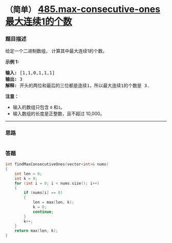 # `（简单）`  [485.max-consecutive-ones 最大连续1的个数](https://leetcode-cn.com/problems/max-consecutive-ones/)

### 题目描述
<p>给定一个二进制数组， 计算其中最大连续1的个数。</p>

<p><strong>示例 1:</strong></p>

<pre><strong>输入:</strong> [1,1,0,1,1,1]
<strong>输出:</strong> 3
<strong>解释:</strong> 开头的两位和最后的三位都是连续1，所以最大连续1的个数是 3.
</pre>

<p><strong>注意：</strong></p>

<ul>
	<li>输入的数组只包含&nbsp;<code>0</code> 和<code>1</code>。</li>
	<li>输入数组的长度是正整数，且不超过 10,000。</li>
</ul>


---
### 思路
```
```

### 答题
``` C++
int findMaxConsecutiveOnes(vector<int>& nums)
{
	int len = 0;
	int k = 0;
	for (int i = 0; i < nums.size(); i++)
	{
		if (nums[i] == 0)
		{
			len = max(len, k);
			k = 0;
			continue;
		}
		k++;
	}
	return max(len, k);
}
```
